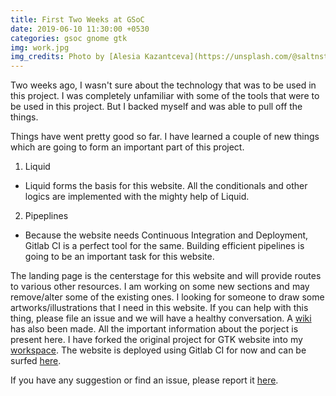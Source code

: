 ```yaml
---
title: First Two Weeks at GSoC
date: 2019-06-10 11:30:00 +0530
categories: gsoc gnome gtk
img: work.jpg
img_credits: Photo by [Alesia Kazantceva](https://unsplash.com/@saltnstreets) on [Unsplash](https://unsplash.com)
---
```


Two weeks ago, I wasn't sure about the technology that was to be used in this project. I was completely unfamiliar with some of the tools that were to be used in this project. But I backed myself and was able to pull off the things.

Things have went pretty good so far. I have learned a couple of new things which are going to form an important part of this project.

1. Liquid
  * Liquid forms the basis for this website. All the conditionals and other logics are implemented with the mighty help of Liquid.
2. Pipeplines
  * Because the website needs Continuous Integration and Deployment, Gitlab CI is a perfect tool for the same. Building efficient pipelines is going to be an important task for this website.

The landing page is the centerstage for this website and will provide routes to various other resources. I am working on some new sections and may remove/alter some of the existing ones. I looking for someone to draw some artworks/illustrations that I need in this website. If you can help with this thing, please file an issue and we will have a healthy conversation. A [wiki](https://wiki.gnome.org/Projects/GTK/WebsiteRedesign) has also been made. All the important information about the porject is present here.
I have forked the original project for GTK website into my [workspace](https://gitlab.gnome.org/ravgeetdhillon/gtk-web). The website is deployed using Gitlab CI for now and can be surfed [here](https://ravgeetdhillon.pages.gitlab.gnome.org/gtk-web/).

If you have any suggestion or find an issue, please report it [here](https://gitlab.gnome.org/ravgeetdhillon/gtk-web/issues).